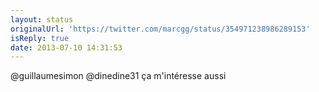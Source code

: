 ```yaml
---
layout: status
originalUrl: 'https://twitter.com/marcgg/status/354971238986289153'
isReply: true
date: 2013-07-10 14:31:53
---
```


@guillaumesimon @dinedine31 ça m'intéresse aussi
